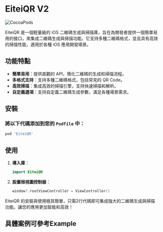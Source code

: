 # EiteiQR V2

![CocoaPods](https://img.shields.io/cocoapods/v/EiteiQR.svg)

EiteiQR 是一個輕量級的 iOS 二維碼生成與掃描庫，旨在為開發者提供一個簡單易用的接口，來集成二維碼生成與掃描功能。它支持多種二維碼格式，並且具有高效的掃描性能，適用於各種 iOS 應用開發場景。

## 功能特點

- **簡單易用**：提供直觀的 API，簡化二維碼的生成和掃描流程。
- **多格式支持**：支持多種二維碼格式，包括常見的 QR Code。
- **高效掃描**：集成高效的掃描引擎，支持快速掃描和解析。
- **自定義選項**：支持自定義二維碼生成參數，滿足各種場景需求。

## 安裝

### 將以下代碼添加到您的 `Podfile` 中：

```ruby
pod 'EiteiQR'
```

## 使用

1. **導入庫**：
   ```swift
   import EiteiQR
   ```

2. **設置根視圖控制器**：
   ```swift
   window?.rootViewController = ViewController()
   ```

EiteiQR 的安裝與使用極其簡單，只需2行代碼即可集成強大的二維碼生成與掃描功能。讓您的應用更加智能和高效！

## 具體案例可參考Example

